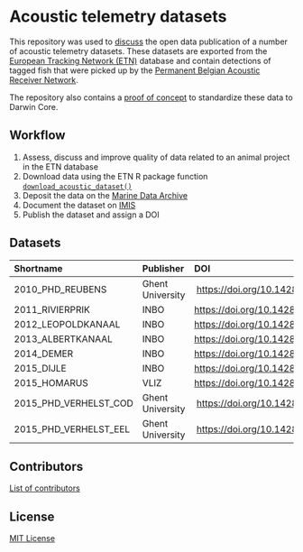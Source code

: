 # Acoustic telemetry datasets

This repository was used to [discuss](https://github.com/inbo/etn-occurrences/issues) the open data publication of a number of acoustic telemetry datasets. These datasets are exported from the [European Tracking Network (ETN)](http://www.lifewatch.be/etn/) database and contain detections of tagged fish that were picked up by the [Permanent Belgian Acoustic Receiver Network](https://lifewatch.be/en/fish-acoustic-receiver-network).

The repository also contains a [proof of concept](src) to standardize these data to Darwin Core.

## Workflow

1. Assess, discuss and improve quality of data related to an animal project in the ETN database
2. Download data using the ETN R package function [`download_acoustic_dataset()`](https://inbo.github.io/etn/reference/download_acoustic_dataset.html)
3. Deposit the data on the [Marine Data Archive](https://mda.vliz.be/)
4. Document the dataset on [IMIS](http://www.vliz.be/en/imis)
5. Publish the dataset and assign a DOI

## Datasets

Shortname | Publisher | DOI | DataCite | GBIF
:--- | :--- | :--- |  :--- | :---:
2010_PHD_REUBENS | Ghent University | <https://doi.org/10.14284/437> | [DataCite](https://commons.datacite.org/doi.org/10.14284/437)
2011_RIVIERPRIK | INBO | <https://doi.org/10.14284/429> | [DataCite](https://commons.datacite.org/doi.org/10.14284/429) | [GBIF](https://www.gbif.org/dataset/365dcf96-b8ba-49dd-91b8-4aaaa0a0a1a7)
2012_LEOPOLDKANAAL | INBO | <https://doi.org/10.14284/428> | [DataCite](https://commons.datacite.org/doi.org/10.14284/428) | [GBIF](https://www.gbif.org/dataset/0eab323a-364d-4a1b-983b-62b8098845b0)
2013_ALBERTKANAAL | INBO | <https://doi.org/10.14284/431> | [DataCite](https://commons.datacite.org/doi.org/10.14284/431) | [GBIF](https://www.gbif.org/dataset/47360f99-2f92-4e48-9898-1e4976d09d71)
2014_DEMER | INBO | <https://doi.org/10.14284/432> | [DataCite](https://commons.datacite.org/doi.org/10.14284/432) | [GBIF](https://www.gbif.org/dataset/8be8dcf1-6e83-4172-a7b7-c2032b933d23)
2015_DIJLE | INBO | <https://doi.org/10.14284/430> | [DataCite](https://commons.datacite.org/doi.org/10.14284/430) | [GBIF](https://www.gbif.org/dataset/0d9718f4-de6d-4115-b2f0-e3ec6aa088ab)
2015_HOMARUS | VLIZ | <https://doi.org/10.14284/433> | [DataCite](https://commons.datacite.org/doi.org/10.14284/433)
2015_PHD_VERHELST_COD | Ghent University | <https://doi.org/10.14284/435> | [DataCite](https://commons.datacite.org/doi.org/10.14284/435) | [GBIF](https://www.gbif.org/dataset/aaf715aa-35c0-4bca-a9f1-03f8c11c2c76)
2015_PHD_VERHELST_EEL | Ghent University | <https://doi.org/10.14284/434> | [DataCite](https://commons.datacite.org/doi.org/10.14284/434)

## Contributors

[List of contributors](https://github.com/inbo/etn-occurrences/contributors)

## License

[MIT License](https://github.com/inbo/etn-occurrences/blob/master/LICENSE)

